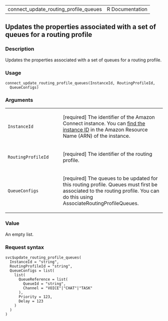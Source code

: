 <table style="width: 100%;">
<tbody>
<tr class="odd">
<td>connect_update_routing_profile_queues</td>
<td style="text-align: right;">R Documentation</td>
</tr>
</tbody>
</table>

## Updates the properties associated with a set of queues for a routing profile

### Description

Updates the properties associated with a set of queues for a routing
profile.

### Usage

    connect_update_routing_profile_queues(InstanceId, RoutingProfileId,
      QueueConfigs)

### Arguments

<table>
<colgroup>
<col style="width: 35%" />
<col style="width: 65%" />
</colgroup>
<tbody>
<tr class="odd">
<td><code
id="connect_update_routing_profile_queues_:_InstanceId">InstanceId</code></td>
<td><p>[required] The identifier of the Amazon Connect instance. You can
<a
href="https://docs.aws.amazon.com/connect/latest/adminguide/find-instance-arn.html">find
the instance ID</a> in the Amazon Resource Name (ARN) of the
instance.</p></td>
</tr>
<tr class="even">
<td><code
id="connect_update_routing_profile_queues_:_RoutingProfileId">RoutingProfileId</code></td>
<td><p>[required] The identifier of the routing profile.</p></td>
</tr>
<tr class="odd">
<td><code
id="connect_update_routing_profile_queues_:_QueueConfigs">QueueConfigs</code></td>
<td><p>[required] The queues to be updated for this routing profile.
Queues must first be associated to the routing profile. You can do this
using AssociateRoutingProfileQueues.</p></td>
</tr>
</tbody>
</table>

### Value

An empty list.

### Request syntax

    svc$update_routing_profile_queues(
      InstanceId = "string",
      RoutingProfileId = "string",
      QueueConfigs = list(
        list(
          QueueReference = list(
            QueueId = "string",
            Channel = "VOICE"|"CHAT"|"TASK"
          ),
          Priority = 123,
          Delay = 123
        )
      )
    )
